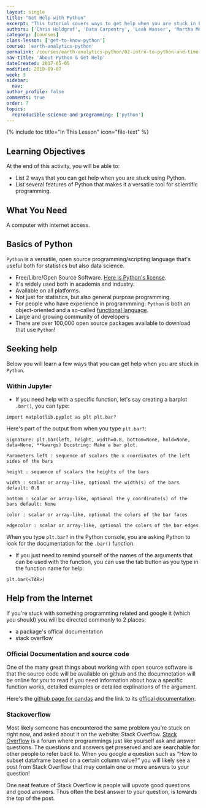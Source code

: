 ```yaml
---
layout: single
title: "Get Help with Python"
excerpt: "This tutorial covers ways to get help when you are stuck in Python. "
authors: ['Chris Holdgraf', 'Data Carpentry', 'Leah Wasser', 'Martha Morrissey']
category: [courses]
class-lesson: ['get-to-know-python']
course: 'earth-analytics-python'
permalink: /courses/earth-analytics-python/02-intro-to-python-and-time-series-data/about-and-get-help-with-python/
nav-title: 'About Python & Get Help'
dateCreated: 2017-05-05
modified: 2018-09-07
week: 3
sidebar:
  nav:
author_profile: false
comments: true
order: 7
topics:
  reproducible-science-and-programming: ['python']
---
```

{% include toc title="In This Lesson" icon="file-text" %}

<div class='notice--success' markdown="1">


## <i class="fa fa-graduation-cap" aria-hidden="true"></i> Learning Objectives

At the end of this activity, you will be able to:

* List 2 ways that you can get help when you are stuck using Python.
* List several features of Python that makes it a versatile tool for scientific programming.

## <i class="fa fa-check-square-o fa-2" aria-hidden="true"></i> What You Need

A computer with internet access.

</div>


## Basics of Python

`Python` is a versatile, open source programming/scripting language that's useful both
for statistics but also data science.

* Free/Libre/Open Source Software. [Here is Python's license](https://docs.python.org/3/license.html). 
* It's widely used both in academia and industry.
* Available on all platforms.
* Not just for statistics, but also general purpose programming.
* For people who have experience in programmming: `Python` is both an object-oriented and a so-called [functional language](https://docs.python.org/3/library/functional.html).
* Large and growing community of developers 
* There are over 100,000 open source packages available to download that use `Python`! 

## Seeking help

Below you will learn a few ways that you can get help when you are stuck in `Python`.

### Within Jupyter 

* If you need help with a specific function, let's say creating a barplot `.bar()`, you can type:


`import matplotlib.pyplot as plt
plt.bar?`

Here's part of the output from when you type `plt.bar?`: 


`Signature: plt.bar(left, height, width=0.8, bottom=None, hold=None, data=None, **kwargs)
Docstring:
Make a bar plot.`

`Parameters
left : sequence of scalars
    the x coordinates of the left sides of the bars`

`height : sequence of scalars
    the heights of the bars`

`width : scalar or array-like, optional
    the width(s) of the bars
    default: 0.8`

`bottom : scalar or array-like, optional
    the y coordinate(s) of the bars
    default: None`

`color : scalar or array-like, optional
    the colors of the bar faces`

`edgecolor : scalar or array-like, optional
    the colors of the bar edges` 

When you type `plt.bar?` in the Python console, you are asking Python to look for the documentation
for the `.bar()` function.

* If you just need to remind yourself of the names of the arguments that can be used with the function, you can use the tab button as you type in the function name for help:

`plt.bar(<TAB>)`

## Help from the Internet 

If you're stuck with something programming related and google it (which you should) you will be directed commonly to 2 places: 
* a package's offical documentation 
* stack overflow 


### Official Documentation and source code

One of the many great things about working with open source software is that the source code will be available on github and the documnetation will be online for you to read if you need information about how a specific function works, detailed examples or detailed explinations of the argument. 

Here's the [github page for pandas](https://github.com/pandas-dev/pandas) and the link to its [offical documentation](https://pandas.pydata.org/pandas-docs/stable/). 


### Stackoverflow 

Most likely someone has encountered the same problem you’re stuck on right now, and asked about it on the website: Stack Overflow. [Stack Overflow](https://stackoverflow.com/) is a forum where programmings just like yourself ask and answer questions. The questions and answers get preserved and are searchable for other people to refer back to. When you google a question such as “How to subset dataframe based on a certain column value?” you will likely see a post from Stack Overflow that may contain one or more answers to your question!

One neat feature of Stack Overflow is people will upvote good questions and good answers. Thus often the best answer to your question, is towards the top of the post.
